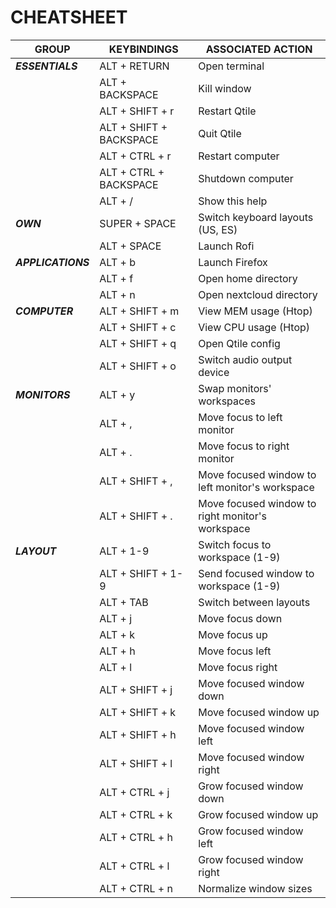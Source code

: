 # CHEATSHEET

| GROUP                | KEYBINDINGS              | ASSOCIATED ACTION                                                        |
|----------------------|--------------------------|--------------------------------------------------------------------------|
|  **_ESSENTIALS_**    | ALT + RETURN             | Open terminal                                                            |
|                      | ALT + BACKSPACE          | Kill window                                                              |
|                      | ALT + SHIFT + r          | Restart Qtile                                                            |
|                      | ALT + SHIFT + BACKSPACE  | Quit Qtile                                                               |
|                      | ALT + CTRL + r           | Restart computer                                                         |
|                      | ALT + CTRL + BACKSPACE   | Shutdown computer                                                        |
|                      | ALT + /                  | Show this help                                                           |
|  **_OWN_**           | SUPER + SPACE            | Switch keyboard layouts (US, ES)                                         |
|                      | ALT + SPACE              | Launch Rofi                                                              |
|  **_APPLICATIONS_**  | ALT + b                  | Launch Firefox                                                           |
|                      | ALT + f                  | Open home directory                                                      |
|                      | ALT + n                  | Open nextcloud directory                                                 |
|  **_COMPUTER_**      | ALT + SHIFT + m          | View MEM usage (Htop)                                                    |
|                      | ALT + SHIFT + c          | View CPU usage (Htop)                                                    |
|                      | ALT + SHIFT + q          | Open Qtile config                                                        |
|                      | ALT + SHIFT + o          | Switch audio output device                                               |
|  **_MONITORS_**      | ALT + y                  | Swap monitors' workspaces                                                |
|                      | ALT + ,                  | Move focus to left monitor                                               |
|                      | ALT + .                  | Move focus to right monitor                                              |
|                      | ALT + SHIFT + ,          | Move focused window to left monitor's workspace                          |
|                      | ALT + SHIFT + .          | Move focused window to right monitor's workspace                         |
|  **_LAYOUT_**        | ALT + 1-9                | Switch focus to workspace (1-9)                                          |
|                      | ALT + SHIFT + 1-9        | Send focused window to workspace (1-9)                                   |
|                      | ALT + TAB                | Switch between layouts                                                   |
|                      | ALT + j                  | Move focus down                                                          |
|                      | ALT + k                  | Move focus up                                                            |
|                      | ALT + h                  | Move focus left                                                          |
|                      | ALT + l                  | Move focus right                                                         |
|                      | ALT + SHIFT + j          | Move focused window down                                                 |
|                      | ALT + SHIFT + k          | Move focused window up                                                   |
|                      | ALT + SHIFT + h          | Move focused window left                                                 |
|                      | ALT + SHIFT + l          | Move focused window right                                                |
|                      | ALT + CTRL + j           | Grow focused window down                                                 |
|                      | ALT + CTRL + k           | Grow focused window up                                                   |
|                      | ALT + CTRL + h           | Grow focused window left                                                 |
|                      | ALT + CTRL + l           | Grow focused window right                                                |
|                      | ALT + CTRL + n           | Normalize window sizes                                                   |